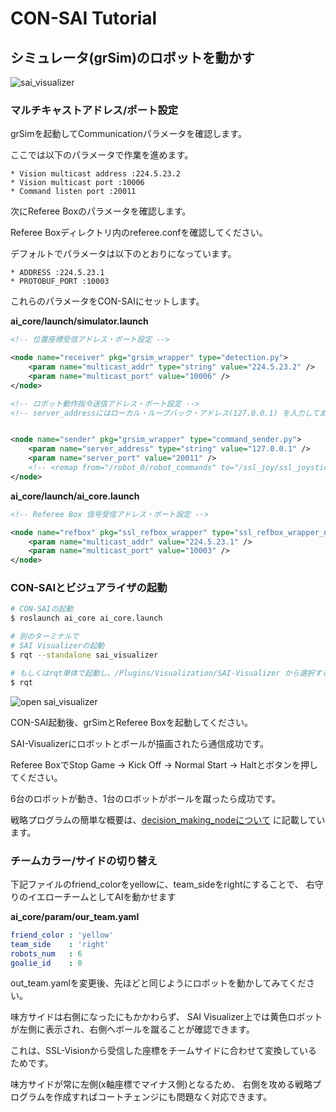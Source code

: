 # CON-SAI Tutorial

## シミュレータ(grSim)のロボットを動かす

![sai_visualizer](https://github.com/SSL-Roots/CON-SAI/blob/Images/Images/sai_visualizer.png "sai_visualizer")

### マルチキャストアドレス/ポート設定

grSimを起動してCommunicationパラメータを確認します。

ここでは以下のパラメータで作業を進めます。

```
* Vision multicast address :224.5.23.2
* Vision multicast port :10006
* Command listen port :20011
```


次にReferee Boxのパラメータを確認します。

Referee Boxディレクトリ内のreferee.confを確認してください。

デフォルトでパラメータは以下のとおりになっています。

```
* ADDRESS :224.5.23.1
* PROTOBUF_PORT :10003
```

これらのパラメータをCON-SAIにセットします。

**ai_core/launch/simulator.launch**
```xml
<!-- 位置座標受信アドレス・ポート設定 -->

<node name="receiver" pkg="grsim_wrapper" type="detection.py">
    <param name="multicast_addr" type="string" value="224.5.23.2" />
    <param name="multicast_port" value="10006" />
</node>
```

```xml
<!-- ロボット動作指令送信アドレス・ポート設定 -->
<!-- server_addressにはローカル・ループバック・アドレス(127.0.0.1) を入力してます -->


<node name="sender" pkg="grsim_wrapper" type="command_sender.py">
    <param name="server_address" type="string" value="127.0.0.1" />
    <param name="server_port" value="20011" />
    <!-- <remap from="/robot_0/robot_commands" to="/ssl_joy/ssl_joystick/robot_commands" /> -->
</node>
```

**ai_core/launch/ai_core.launch**
```xml
<!-- Referee Box 信号受信アドレス・ポート設定 -->

<node name="refbox" pkg="ssl_refbox_wrapper" type="ssl_refbox_wrapper_node.py">
    <param name="multicast_addr" value="224.5.23.1" />
    <param name="multicast_port" value="10003" />
</node>
```

### CON-SAIとビジュアライザの起動

```zsh
# CON-SAIの起動
$ roslaunch ai_core ai_core.launch

# 別のターミナルで
# SAI Visualizerの起動
$ rqt --standalone sai_visualizer

# もしくはrqt単体で起動し、/Plugins/Visualization/SAI-Visualizer から選択することも可能です
$ rqt

```

![open sai_visualizer](https://github.com/SSL-Roots/CON-SAI/blob/Images/Images/rqt_open_sai.png "open SAI-Visualizer")

CON-SAI起動後、grSimとReferee Boxを起動してください。

SAI-Visualizerにロボットとボールが描画されたら通信成功です。

Referee BoxでStop Game -> Kick Off -> Normal Start -> Haltとボタンを押してください。

6台のロボットが動き、1台のロボットがボールを蹴ったら成功です。

戦略プログラムの簡単な概要は、[decision_making_nodeについて](AboutDecisionMaking.md)
に記載しています。


### チームカラー/サイドの切り替え

下記ファイルのfriend_colorをyellowに、team_sideをrightにすることで、
右守りのイエローチームとしてAIを動かせます

**ai_core/param/our_team.yaml**
```yaml
friend_color : 'yellow'
team_side    : 'right'
robots_num   : 6
goalie_id    : 0
```

out_team.yamlを変更後、先ほどと同じようにロボットを動かしてみてください。

味方サイドは右側になったにもかかわらず、
SAI Visualizer上では黄色ロボットが左側に表示され、右側へボールを蹴ることが確認できます。

これは、SSL-Visionから受信した座標をチームサイドに合わせて変換しているためです。

味方サイドが常に左側(x軸座標でマイナス側)となるため、
右側を攻める戦略プログラムを作成すればコートチェンジにも問題なく対応できます。


